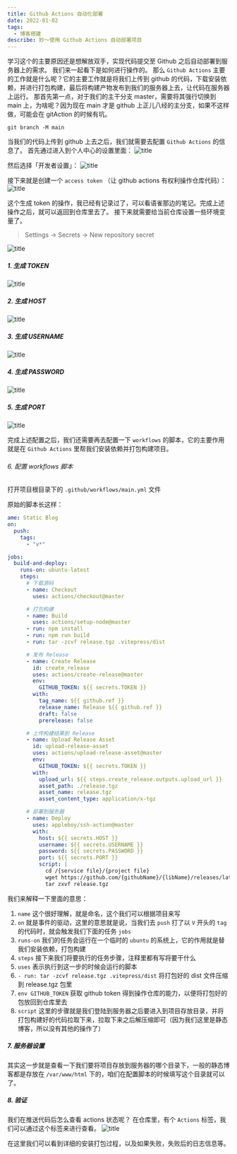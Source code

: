 ```yaml
---
title: Github Actions 自动化部署
date: 2022-01-02
tags:
  - 博客搭建
describe: 妙～使用 Github Actions 自动部署项目
---
```


学习这个的主要原因还是想解放双手，实现代码提交至 Github 之后自动部署到服务器上的需求。
我们来一起看下是如何进行操作的。
那么 `Github Actions` 主要的工作就是什么呢？它的主要工作就是将我们上传到 github 的代码，下载安装依赖，并进行打包构建，最后将构建产物发布到我们的服务器上去，让代码在服务器上运行。
那首先第一点，对于我们的主干分支 master，需要将其强行切换到 main 上，为啥呢？因为现在 main 才是 github 上正儿八经的主分支，如果不这样做，可能会在 gitAction 的时候有坑。

```shell
git branch -M main
```

当我们的代码上传到 github 上去之后，我们就需要去配置 `Github Actions` 的信息了。
首先通过进入到个人中心的设置里面：
![title](../imgs/github_settings.png)

然后选择「开发者设置」：
![title](../imgs/developer_settings.png)

接下来就是创建一个 `access token` （让 github actions 有权利操作仓库代码）：
![title](../imgs/access_token.png)

这个生成 token 的操作，我已经有记录过了，可以看语雀那边的笔记。完成上述操作之后，就可以返回到仓库里去了。
接下来就需要给当前仓库设置一些环境变量了。

> Settings -> Secrets -> New repository secret

![title](../imgs/lib_path.png)

##### 1. 生成 TOKEN

![title](../imgs/set_token.png)

##### 2. 生成 HOST

![title](../imgs/set_host.png)

##### 3. 生成 USERNAME

![title](../imgs/set_username.png)

##### 4. 生成 PASSWORD

![title](../imgs/set_password.png)

##### 5. 生成 PORT

![title](../imgs/set_port.png)

完成上述配置之后，我们还需要再去配置一下 `workflows` 的脚本，它的主要作用就是在 `Github Actions` 里帮我们安装依赖并打包构建项目。

###### 6. 配置 workflows 脚本

打开项目根目录下的 `.github/workflows/main.yml` 文件

原始的脚本长这样：

```yml
ame: Static Blog
on:
  push:
    tags:
      - "v*"

jobs:
  build-and-deploy:
    runs-on: ubuntu-latest
    steps:
      # 下载源码
      - name: Checkout
        uses: actions/checkout@master

      # 打包构建
      - name: Build
        uses: actions/setup-node@master
      - run: npm install
      - run: npm run build
      - run: tar -zcvf release.tgz .vitepress/dist

      # 发布 Release
      - name: Create Release
        id: create_release
        uses: actions/create-release@master
        env:
          GITHUB_TOKEN: ${{ secrets.TOKEN }}
        with:
          tag_name: ${{ github.ref }}
          release_name: Release ${{ github.ref }}
          draft: false
          prerelease: false

      # 上传构建结果到 Release
      - name: Upload Release Asset
        id: upload-release-asset
        uses: actions/upload-release-asset@master
        env:
          GITHUB_TOKEN: ${{ secrets.TOKEN }}
        with:
          upload_url: ${{ steps.create_release.outputs.upload_url }}
          asset_path: ./release.tgz
          asset_name: release.tgz
          asset_content_type: application/x-tgz

      # 部署到服务器
      - name: Deploy
        uses: appleboy/ssh-action@master
        with:
          host: ${{ secrets.HOST }}
          username: ${{ secrets.USERNAME }}
          password: ${{ secrets.PASSWORD }}
          port: ${{ secrets.PORT }}
          script: |
            cd /{service file}/{project file}
            wget https://github.com/{githubName}/{libName}/releases/latest/download/release.tgz -O release.tgz
            tar zxvf release.tgz
```

我们来解释一下里面的意思：

1. `name` 这个很好理解，就是命名，这个我们可以根据项目来写
2. `on` 就是事件的驱动，这里的意思就是说，当我们去 `push` 打了以 `V` 开头的 `tag` 的代码时，就会触发我们下面的任务 `jobs`
3. `runs-on` 我们的任务会运行在一个临时的 `ubuntu` 的系统上，它的作用就是替我们安装依赖，打包构建
4. `steps` 接下来我们将要执行的任务步骤，注释里都有写将要干什么
5. `uses` 表示执行到这一步的时候会运行的脚本
6. `- run: tar -zcvf release.tgz .vitepress/dist` 将打包好的 dist 文件压缩到 release.tgz 包里
7. `env GITHUB_TOKEN` 获取 github token 得到操作仓库的能力，以便将打包好的包放回到仓库里去
8. `script` 这里的步骤就是我们登陆到服务器之后要进入到项目存放目录，并将打包构建好的代码拉取下来，拉取下来之后解压缩即可（因为我们这里是静态博客，所以没有其他的操作了）

##### 7. 服务器设置

其实这一步就是查看一下我们要将项目存放到服务器的哪个目录下，一般的静态博客都是存放在 `/var/www/html` 下的，咱们在配置脚本的时候填写这个目录就可以了。

##### 8. 验证

我们在推送代码后怎么查看 actions 状态呢？
在仓库里，有个 `Actions` 标签，我们可以通过这个标签来进行查看。
![title](../imgs/actions_test.png)

在这里我们可以看到详细的安装打包过程，以及如果失败，失败后的日志信息等。

